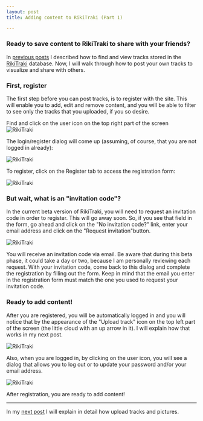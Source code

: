```yaml
---
layout: post
title: Adding content to RikiTraki (Part 1)

---
```

### Ready to save content to RikiTraki to share with your friends?

In [previous posts]({{site.baseurl}}/Rikitraki-intro-1) I described how to find and view tracks stored in the [RikiTraki](https://www.rikitraki.com) database. Now, I will walk through how to post your own tracks to visualize and share with others.

### First, register

The first step before you can post tracks, is to register with the site. This will enable you to add, edit and remove content, and you will be able to filter to see only the tracks that you uploaded, if you so desire.

Find and click on the user icon on the top right part of the screen ![RikiTraki]({{site.baseurl}}/images/posts/2016-02-01/rikitraki_contrib_1.png)

The login/register dialog will come up (assuming, of course, that you are not logged in already):

![RikiTraki]({{site.baseurl}}/images/posts/2016-02-01/rikitraki_contrib_2.png)

To register, click on the Register tab to access the registration form:

![RikiTraki]({{site.baseurl}}/images/posts/2016-02-01/rikitraki_contrib_3.png)

### But wait, what is an "invitation code"?

In the current beta version of RikiTraki, you will need to request an invitation code in order to register. This will go away soon. So, if you see that field in the form, go ahead and click on the "No invitation code?" link, enter your email address and click on the "Request invitation"button.

![RikiTraki]({{site.baseurl}}/images/posts/2016-02-01/rikitraki_contrib_4.png)

You will receive an invitation code via email. Be aware that during this beta phase, it could take a day or two, because I am personally reviewing each request. With your invitation code, come back to this dialog and complete the registration by filling out the form. Keep in mind that the email you enter in the registration form must match the one you used to request your invitation code.

### Ready to add content!

After you are registered, you will be automatically logged in and you will notice that by the appearance of the "Upload track" icon on the top left part of the screen (the little cloud with an up arrow in it). I will explain how that works in my next post.

![RikiTraki]({{site.baseurl}}/images/posts/2016-02-01/rikitraki_contrib_5.png)

Also, when you are logged in, by clicking on the user icon, you will see a dialog that allows you to log out or to update your password and/or your email address.

![RikiTraki]({{site.baseurl}}/images/posts/2016-02-01/rikitraki_contrib_6.png)

After registration, you are ready to add content!

---

In my [next post]({{site.baseurl}}/Rikitraki-contrib-2) I will explain in detail how upload tracks and pictures.


